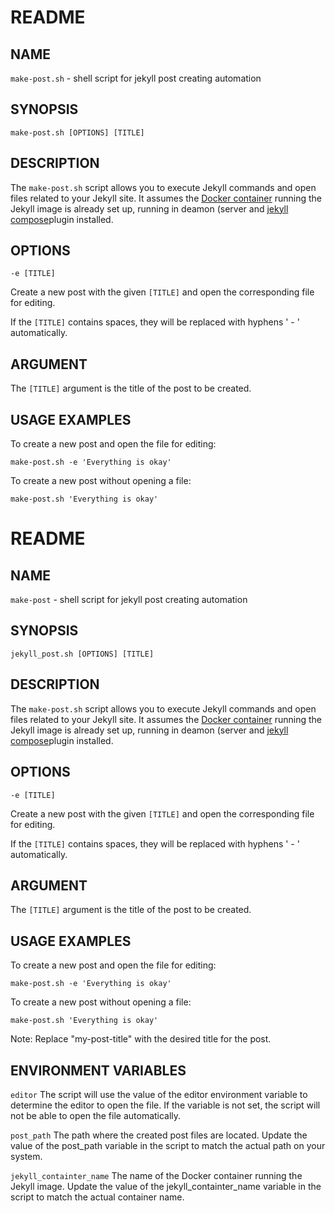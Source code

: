 # README

## NAME

`make-post.sh` - shell script for jekyll post creating automation

## SYNOPSIS

`make-post.sh [OPTIONS] [TITLE]`

## DESCRIPTION

The `make-post.sh` script allows you to execute Jekyll commands and open files related to your Jekyll site. It assumes the [Docker container][jekyll container] running the Jekyll image is already set up, running in deamon (server and [jekyll compose][jekyll compose]plugin installed.

## OPTIONS

`-e [TITLE]`

Create a new post with the given `[TITLE]` and open the corresponding file for editing.

If the `[TITLE]` contains spaces, they will be replaced with hyphens ' - ' automatically.

## ARGUMENT

The `[TITLE]` argument is the title of the post to be created.

## USAGE EXAMPLES

To create a new post and open the file for editing:

`make-post.sh -e 'Everything is okay'`

To create a new post without opening a file:

`make-post.sh 'Everything is okay'`
# README

## NAME

`make-post` - shell script for jekyll post creating automation

## SYNOPSIS

`jekyll_post.sh [OPTIONS] [TITLE]`

## DESCRIPTION

The `make-post.sh` script allows you to execute Jekyll commands and open files related to your Jekyll site. It assumes the [Docker container][jekyll container] running the Jekyll image is already set up, running in deamon (server and [jekyll compose][jekyll compose]plugin installed.

## OPTIONS

`-e [TITLE]`

Create a new post with the given `[TITLE]` and open the corresponding file for editing.

If the `[TITLE]` contains spaces, they will be replaced with hyphens ' - ' automatically.

## ARGUMENT

The `[TITLE]` argument is the title of the post to be created.

## USAGE EXAMPLES

To create a new post and open the file for editing:

`make-post.sh -e 'Everything is okay'`

To create a new post without opening a file:

`make-post.sh 'Everything is okay'`

Note: Replace "my-post-title" with the desired title for the post.

## ENVIRONMENT VARIABLES

`editor`
The script will use the value of the editor environment variable to determine the editor to open the file. If the variable is not set, the script will not be able to open the file automatically.

`post_path`
The path where the created post files are located. Update the value of the post_path variable in the script to match the actual path on your system.

`jekyll_containter_name`
The name of the Docker container running the Jekyll image. Update the value of the jekyll_containter_name variable in the script to match the actual container name.

[jekyll compose]: https://github.com/jekyll/jekyll-compose
[jekyll container]: https://hub.docker.com/r/jekyll/jekyll/
